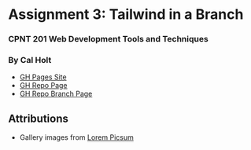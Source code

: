 # Assignment 3: Tailwind in a Branch
### CPNT 201 Web Development Tools and Techniques
### By Cal Holt
- [GH Pages Site](https://calholt.github.io/cpnt201-a3/)
- [GH Repo Page](https://github.com/CalHolt/cpnt201-a3)
- [GH Repo Branch Page](https://github.com/CalHolt/cpnt201-a3/tree/201-a3)
## Attributions
- Gallery images from [Lorem Picsum](https://picsum.photos)